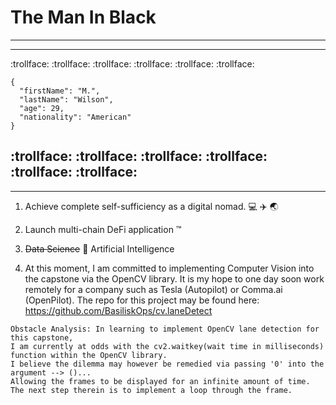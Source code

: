 # The Man In Black
---
---
:trollface: :trollface: :trollface: :trollface: :trollface: :trollface: 

```
{
  "firstName": "M.",
  "lastName": "Wilson",
  "age": 29,
  "nationality": "American"
}
```

:trollface: :trollface: :trollface: :trollface: :trollface: :trollface: 
---
---
1. Achieve complete self-sufficiency as a digital nomad. :computer: :airplane: :earth_asia:

2. Launch multi-chain DeFi application :tm:

3. ~~Data Science~~  :brain: Artificial Intelligence

4. At this moment, I am committed to implementing Computer Vision into the capstone via the OpenCV library. It is my hope to one day soon work remotely for a company such as Tesla (Autopilot) or Comma.ai (OpenPilot). The repo for this project may be found here: https://github.com/BasiliskOps/cv.laneDetect

```
Obstacle Analysis: In learning to implement OpenCV lane detection for this capstone, 
I am currently at odds with the cv2.waitkey(wait time in milliseconds) function within the OpenCV library. 
I believe the dilemma may however be remedied via passing '0' into the argument --> ()... 
Allowing the frames to be displayed for an infinite amount of time. 
The next step therein is to implement a loop through the frame.
```